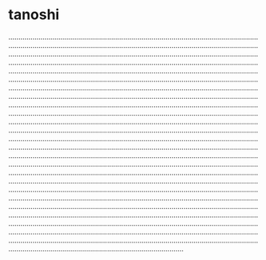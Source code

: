 # tanoshi

...................................................................................................................................................................................................................................................................................................................................................................................................................................................................................................................................................................................................................................................................................................................................................................................................................................................................................................................................................................................................................................................................................................................................................................................................................................................................................................................................................................................................................................................................................................................................................................................................................................................................................................................................................................................................................................................................................................................................................................................................................................................................................................................................................................................................................................................................................................................................................................................................................................................................................................................................................................................................................................................................................................................................................................................................................................................................................................................................................................................................................................................................................................................................................................................................................................................................................................................